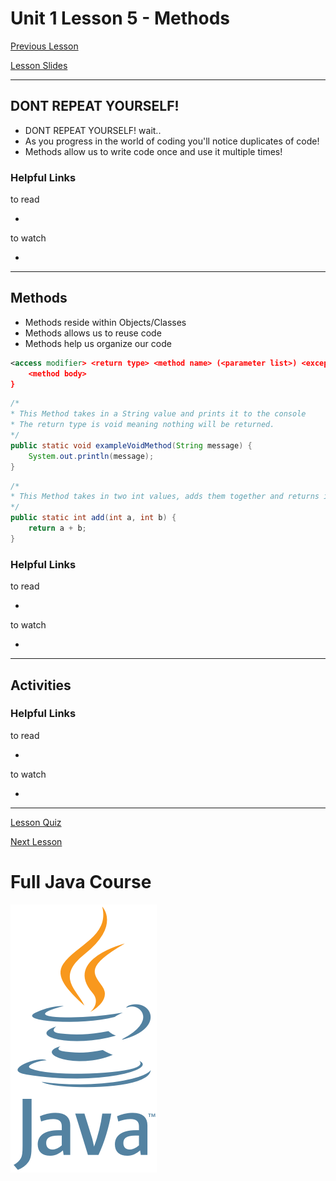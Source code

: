 # Unit 1 Lesson 5 - Methods

[Previous Lesson](https://github.com/Kevin-Lago/full_java_course/tree/master/unit_1_getting_started/lesson_4_debugging)

[Lesson Slides](https://docs.google.com/presentation/d/1IUt6Od3-mm4HAWt6zHqt570D84MwOOG9pW7pmRkCPZs/edit?usp=sharing)

---
## DONT REPEAT YOURSELF!

- DONT REPEAT YOURSELF! wait..
- As you progress in the world of coding you'll notice duplicates of code!
- Methods allow us to write code once and use it multiple times!

### Helpful Links

to read

- []()

to watch

- []()

---
## Methods

- Methods reside within Objects/Classes
- Methods allows us to reuse code
- Methods help us organize our code

```xml
<access modifier> <return type> <method name> (<parameter list>) <exception list> {
	<method body>
}
```

```java
/*
* This Method takes in a String value and prints it to the console
* The return type is void meaning nothing will be returned.
*/
public static void exampleVoidMethod(String message) {
	System.out.println(message);
}
```

```java
/*
* This Method takes in two int values, adds them together and returns it
*/
public static int add(int a, int b) {
	return a + b;
}
```

### Helpful Links

to read

- []()

to watch

- []()

---
## Activities

### Helpful Links

to read

- []()

to watch

- []()

---

[Lesson Quiz]()

[Next Lesson](https://github.com/Kevin-Lago/full_java_course/tree/master/unit_1_getting_started/lesson_6_arrays)

# Full Java Course

<a href="https://github.com/Kevin-Lago/java_full_course">
	<img src="../../java_logo.png" />
</a>


